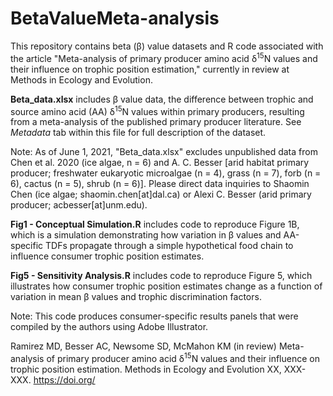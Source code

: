 # BetaValueMeta-analysis

This repository contains beta (β) value datasets and R code associated with the article "Meta-analysis of primary producer amino acid δ<sup>15</sup>N values and their influence on trophic position estimation," currently in review at Methods in Ecology and Evolution. 

**Beta_data.xlsx** includes β value data, the difference between trophic and source amino acid (AA) δ<sup>15</sup>N values within primary producers, resulting from a meta-analysis of the published primary producer literature. See _Metadata_ tab within this file for full description of the dataset. 

Note: As of June 1, 2021, "Beta_data.xlsx" excludes unpublished data from Chen et al. 2020 (ice algae, n = 6) and A. C. Besser [arid habitat primary producer; freshwater eukaryotic microalgae (n = 4), grass (n = 7), forb (n = 6), cactus (n = 5), shrub (n = 6)]. Please direct data inquiries to Shaomin Chen (ice algae; shaomin.chen[at]dal.ca) or Alexi C. Besser (arid primary producer; acbesser[at]unm.edu). 

**Fig1 - Conceptual Simulation.R** includes code to reproduce Figure 1B, which is a simulation demonstrating how variation in β values and AA-specific TDFs propagate through a simple hypothetical food chain to influence consumer trophic position estimates.

**Fig5 - Sensitivity Analysis.R** includes code to reproduce Figure 5, which illustrates how consumer trophic position estimates change as a function of variation in mean β values and trophic discrimination factors. 

Note: This code produces consumer-specific results panels that were compiled by the authors using Adobe Illustrator.

Ramirez MD, Besser AC, Newsome SD, McMahon KM (in review) Meta-analysis of primary producer amino acid δ<sup>15</sup>N values and their influence on trophic position estimation. Methods in Ecology and Evolution XX, XXX-XXX. https://doi.org/
